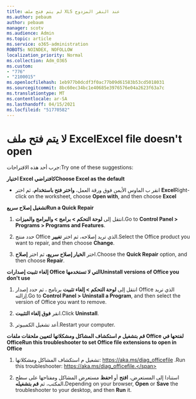 ```yaml
---
title: لم يتم فتح ملف XLS عند النقر المزدوج
ms.author: pebaum
author: pebaum
manager: scotv
ms.audience: Admin
ms.topic: article
ms.service: o365-administration
ROBOTS: NOINDEX, NOFOLLOW
localization_priority: Normal
ms.collection: Adm_O365
ms.custom:
- "776"
- "2100015"
ms.openlocfilehash: 1eb977b0dcdf3f0ac77b09d61583b53cd5018031
ms.sourcegitcommit: 8bc60ec34bc1e40685e3976576e04a2623f63a7c
ms.translationtype: MT
ms.contentlocale: ar-SA
ms.lasthandoff: 04/15/2021
ms.locfileid: "51770582"
---
```

# <a name="excel-file-doesnt-open"></a><span data-ttu-id="fc1f8-102">لا يتم فتح ملف Excel</span><span class="sxs-lookup"><span data-stu-id="fc1f8-102">Excel file doesn't open</span></span>

<span data-ttu-id="fc1f8-103">جرب أحد هذه الاقتراحات:</span><span class="sxs-lookup"><span data-stu-id="fc1f8-103">Try one of these suggestions:</span></span>

<span data-ttu-id="fc1f8-104">**اختيار Excel كافتراضي**</span><span class="sxs-lookup"><span data-stu-id="fc1f8-104">**Choose Excel as the default**</span></span>

* <span data-ttu-id="fc1f8-105">انقر ب الماوس الأيمن فوق ورقة العمل، **واختر فتح باستخدام**، ثم اختر **Excel**</span><span class="sxs-lookup"><span data-stu-id="fc1f8-105">Right-click on the worksheet, choose **Open with**, and then choose **Excel**</span></span>

<span data-ttu-id="fc1f8-106">**تشغيل إصلاح سريع**</span><span class="sxs-lookup"><span data-stu-id="fc1f8-106">**Run a Quick Repair**</span></span>

1. <span data-ttu-id="fc1f8-107">انتقل إلى **لوحة التحكم > برامج > والبرامج والميزات.**</span><span class="sxs-lookup"><span data-stu-id="fc1f8-107">Go to **Control Panel > Programs > Programs and Features**.</span></span>

2. <span data-ttu-id="fc1f8-108">حدد منتج Office الذي تريد إصلاحه، ثم اختر **تغيير**.</span><span class="sxs-lookup"><span data-stu-id="fc1f8-108">Select the Office product you want to repair, and then choose **Change**.</span></span>

3. <span data-ttu-id="fc1f8-109">اختر **الخيار إصلاح سريع،** ثم اختر **إصلاح**.</span><span class="sxs-lookup"><span data-stu-id="fc1f8-109">Choose the **Quick Repair** option, and then choose **Repair**.</span></span>

<span data-ttu-id="fc1f8-110">**إلغاء تثبيت إصدارات Office التي لا تستخدمها**</span><span class="sxs-lookup"><span data-stu-id="fc1f8-110">**Uninstall versions of Office you don't use**</span></span>

1. <span data-ttu-id="fc1f8-111">انتقل إلى **لوحة التحكم > إلغاء تثبيت** برنامج ، ثم حدد إصدار Office الذي تريد إزالته.</span><span class="sxs-lookup"><span data-stu-id="fc1f8-111">Go to **Control Panel > Uninstall a Program**, and then select the version of Office you want to remove.</span></span>

2. <span data-ttu-id="fc1f8-112">انقر **فوق إلغاء التثبيت**.</span><span class="sxs-lookup"><span data-stu-id="fc1f8-112">Click **Uninstall**.</span></span>

3. <span data-ttu-id="fc1f8-113">أعد تشغيل الكمبيوتر.</span><span class="sxs-lookup"><span data-stu-id="fc1f8-113">Restart your computer.</span></span>

<span data-ttu-id="fc1f8-114">**قم بتشغيل م استكشاف المشاكل ومشكلاتها لتعيين ملحقات ملفات Office لفتحها في Office**</span><span class="sxs-lookup"><span data-stu-id="fc1f8-114">**Run this troubleshooter to set Office file extensions to open in Office**</span></span>

1. <span data-ttu-id="fc1f8-115">تشغيل م استكشاف المشاكل ومشكلاتها: https://aka.ms/diag_officefile .</span><span class="sxs-lookup"><span data-stu-id="fc1f8-115">Run this troubleshooter: https://aka.ms/diag_officefile.</span></span>

2. <span data-ttu-id="fc1f8-116">استنادا إلى المستعرض، **افتح** أو **احفظ** مستعرض المشاكل ومفتاحها على سطح المكتب، ثم **قم بتشغيله.**</span><span class="sxs-lookup"><span data-stu-id="fc1f8-116">Depending on your browser, **Open** or **Save** the troubleshooter to your desktop, and then **Run** it.</span></span>
